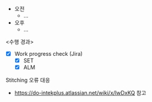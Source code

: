 - 오전
	- ...
- 오후
	- ...

<수행 경과>
- [x] Work progress check (Jira)
	- [x] SET
	- [x] ALM

Stitching 오류 대응
- https://do-intekplus.atlassian.net/wiki/x/IwDxKQ 참고


